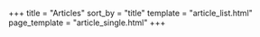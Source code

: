 +++
title = "Articles"
sort_by = "title"
template = "article_list.html"
page_template = "article_single.html"
+++
